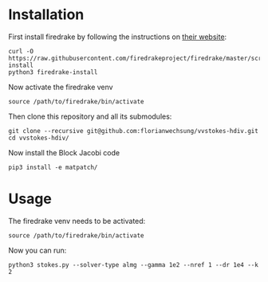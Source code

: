 # Installation

First install firedrake by following the instructions on [their website](https://firedrakeproject.org/download.html):

    curl -O https://raw.githubusercontent.com/firedrakeproject/firedrake/master/scripts/firedrake-install
    python3 firedrake-install

Now activate the firedrake venv

    source /path/to/firedrake/bin/activate

Then clone this repository and all its submodules:

    git clone --recursive git@github.com:florianwechsung/vvstokes-hdiv.git
    cd vvstokes-hdiv/

Now install the Block Jacobi code

    pip3 install -e matpatch/

# Usage

The firedrake venv needs to be activated:

    source /path/to/firedrake/bin/activate

Now you can run:

    python3 stokes.py --solver-type almg --gamma 1e2 --nref 1 --dr 1e4 --k 2
